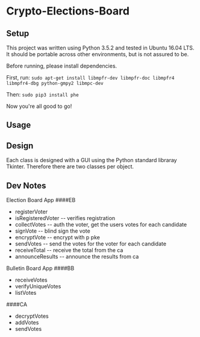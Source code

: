# Crypto-Elections-Board

## Setup
This project was written using Python 3.5.2 and tested in Ubuntu 16.04 LTS. It should be portable across other environments, but is not assured to be.

Before running, please install dependencies.

First, run:
`sudo apt-get install libmpfr-dev libmpfr-doc libmpfr4 libmpfr4-dbg python-gmpy2 libmpc-dev`

Then:
`sudo pip3 install phe`

Now you're all good to go!

## Usage


## Design
Each class is designed with a GUI using the Python standard libraray Tkinter. Therefore there are two classes per object.

## Dev Notes
Election Board App
####EB 
- registerVoter 
- isRegisteredVoter -- verifies registration
- collectVotes -- auth the voter, get the users votes for each candidate
- signVote -- blind sign the vote
- encryptVote -- encrypt with p pke
- sendVotes -- send the votes for the voter for each candidate
- receiveTotal -- receive the total from the ca
- announceResults -- announce the results from ca

Bulletin Board App
####BB
- receiveVotes
- verifyUniqueVotes
- listVotes

####CA
- decryptVotes
- addVotes
- sendVotes
